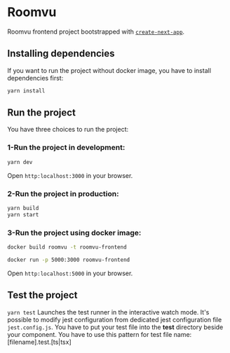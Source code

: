 # Roomvu

Roomvu frontend project bootstrapped with [`create-next-app`](https://github.com/vercel/next.js/tree/canary/packages/create-next-app).

## Installing dependencies
If you want to run the project without docker image, you have to install
dependencies first:
```bash
yarn install
```

## Run the project
You have three choices to run the project:
### 1-Run the project in development:

```bash
yarn dev
```
Open `http:localhost:3000` in your browser.

###  2-Run the project in production:
```bash
yarn build
yarn start
```

###  3-Run the project using docker image:
```bash
docker build roomvu -t roomvu-frontend

docker run -p 5000:3000 roomvu-frontend
```

Open `http:localhost:5000` in your browser.

## Test the project

`yarn test`
Launches the test runner in the interactive watch mode.
It's possible to modify jest configuration from dedicated jest configuration file `jest.config.js`.
You have to put your test file into the __test__ directory beside your component.
You have to use this pattern for test file name: [filename].test.[ts|tsx]
